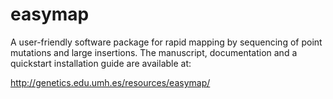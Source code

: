 # easymap
A user-friendly software package for rapid mapping by sequencing of point mutations and large insertions. The manuscript, documentation and a quickstart installation guide are available at:

http://genetics.edu.umh.es/resources/easymap/ 
